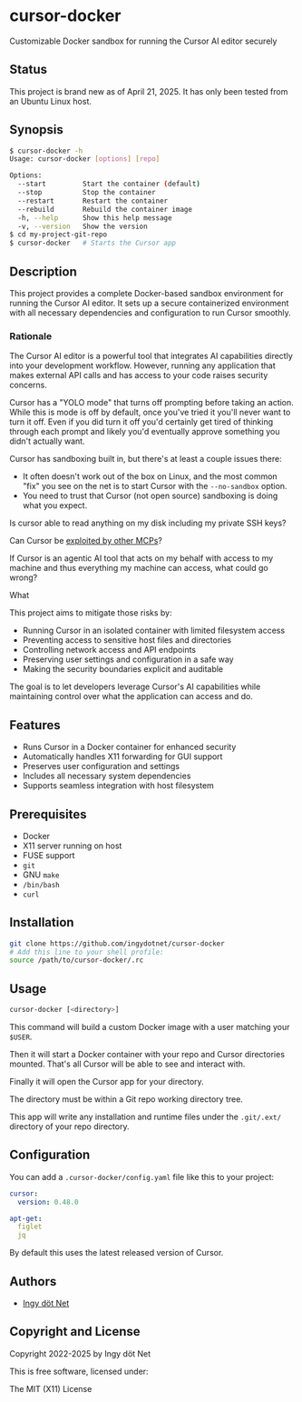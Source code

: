 cursor-docker
=============

Customizable Docker sandbox for running the Cursor AI editor securely


## Status

This project is brand new as of April 21, 2025.
It has only been tested from an Ubuntu Linux host.


## Synopsis

```bash
$ cursor-docker -h
Usage: cursor-docker [options] [repo]

Options:
  --start         Start the container (default)
  --stop          Stop the container
  --restart       Restart the container
  --rebuild       Rebuild the container image
  -h, --help      Show this help message
  -v, --version   Show the version
$ cd my-project-git-repo
$ cursor-docker   # Starts the Cursor app
```


## Description

This project provides a complete Docker-based sandbox environment for running
the Cursor AI editor.
It sets up a secure containerized environment with all necessary dependencies
and configuration to run Cursor smoothly.

### Rationale

The Cursor AI editor is a powerful tool that integrates AI capabilities directly
into your development workflow.
However, running any application that makes external API calls and has access to
your code raises security concerns.

Cursor has a "YOLO mode" that turns off prompting before taking an action.
While this is mode is off by default, once you've tried it you'll never want to
turn it off.
Even if you did turn it off you'd certainly get tired of thinking through each
prompt and likely you'd eventually approve something you didn't actually want.

Cursor has sandboxing built in, but there's at least a couple issues there:

* It often doesn't work out of the box on Linux, and the most common "fix" you
  see on the net is to start Cursor with the `--no-sandbox` option.
* You need to trust that Cursor (not open source) sandboxing is doing what you
  expect.

Is cursor able to read anything on my disk including my private SSH keys?

Can Cursor be [exploited by other MCPs](
https://invariantlabs.ai/blog/whatsapp-mcp-exploited)?

If Cursor is an agentic AI tool that acts on my behalf with access to my machine
and thus everything my machine can access, what could go wrong?

What


This project aims to mitigate those risks by:

- Running Cursor in an isolated container with limited filesystem access
- Preventing access to sensitive host files and directories
- Controlling network access and API endpoints
- Preserving user settings and configuration in a safe way
- Making the security boundaries explicit and auditable

The goal is to let developers leverage Cursor's AI capabilities while
maintaining control over what the application can access and do.


## Features

- Runs Cursor in a Docker container for enhanced security
- Automatically handles X11 forwarding for GUI support
- Preserves user configuration and settings
- Includes all necessary system dependencies
- Supports seamless integration with host filesystem


## Prerequisites

- Docker
- X11 server running on host
- FUSE support
- `git`
- GNU `make`
- `/bin/bash`
- `curl`


## Installation

```bash
git clone https://github.com/ingydotnet/cursor-docker
# Add this line to your shell profile:
source /path/to/cursor-docker/.rc
```


## Usage

```bash
cursor-docker [<directory>]
```

This command will build a custom Docker image with a user matching your `$USER`.

Then it will start a Docker container with your repo and Cursor directories
mounted.
That's all Cursor will be able to see and interact with.

Finally it will open the Cursor app for your directory.

The directory must be within a Git repo working directory tree.

This app will write any installation and runtime files under the `.git/.ext/`
directory of your repo directory.


## Configuration

You can add a `.cursor-docker/config.yaml` file like this to your project:

```yaml
cursor:
  version: 0.48.0

apt-get:
  figlet
  jq
```

By default this uses the latest released version of Cursor.


## Authors

* [Ingy döt Net](https://github.com/ingydotnet)


## Copyright and License

Copyright 2022-2025 by Ingy döt Net

This is free software, licensed under:

The MIT (X11) License
